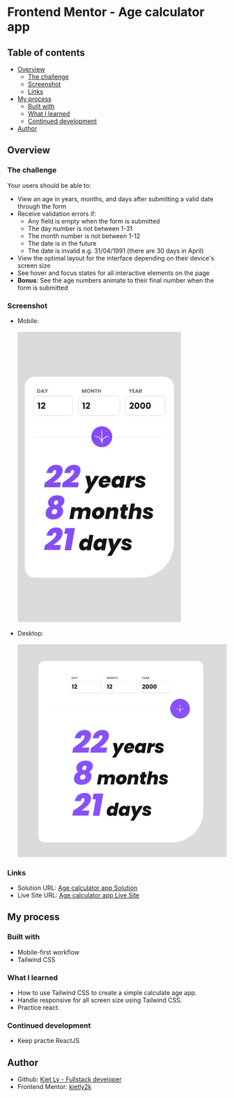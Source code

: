 # Frontend Mentor - Age calculator app

## Table of contents

- [Overview](#overview)
  - [The challenge](#the-challenge)
  - [Screenshot](#screenshot)
  - [Links](#links)
- [My process](#my-process)
  - [Built with](#built-with)
  - [What I learned](#what-i-learned)
  - [Continued development](#continued-development)
- [Author](#author)

## Overview

### The challenge

Your users should be able to:
- View an age in years, months, and days after submitting a valid date through the form
- Receive validation errors if:
  - Any field is empty when the form is submitted
  - The day number is not between 1-31
  - The month number is not between 1-12
  - The date is in the future
  - The date is invalid e.g. 31/04/1991 (there are 30 days in April)
- View the optimal layout for the interface depending on their device's screen size
- See hover and focus states for all interactive elements on the page
- **Bonus**: See the age numbers animate to their final number when the form is submitted

### Screenshot

- Mobile:\
\
![](../../../public/age-calculator/screenshot-mobile.jpeg)

- Desktop:\
\
![](../../../public/age-calculator/screenshot-desktop.png)

### Links

- Solution URL: [Age calculator app Solution](https://github.com/kietly2k/simple-projects/tree/age-caculator/src/components/age-caculator)
- Live Site URL: [Age calculator app Live Site](https://kietly2k.github.io/practiceprojects/simple-projects/age-calculator)

## My process

### Built with

- Mobile-first workflow
- Tailwind CSS

### What I learned

- How to use Tailwind CSS to create a simple calculate age app.
- Handle responsive for all screen size using Tailwind CSS.
- Practice react.

### Continued development

- Keep practie ReactJS

## Author

- Github: [Kiet Ly - Fullstack developer](https://github.com/kietly2k)
- Frontend Mentor: [kietly2k](https://www.frontendmentor.io/profile/kietly2k)
